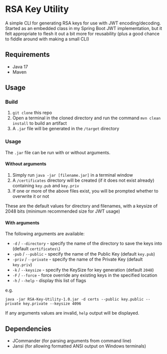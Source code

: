 # RSA Key Utility

A simple CLI for generating RSA keys for use with JWT encoding/decoding. Started as an embedded class in my 
Spring Boot JWT implementation, but it felt appropriate to flesh it out a bit more for reusability (plus a good 
chance to fiddle around with making a small CLI)

## Requirements

* Java 17
* Maven

## Usage

### Build

1. `git clone` this repo
2. Open a terminal in the cloned directory and run the command `mvn clean install` to build an artifact
3. A `.jar` file will be generated in the `/target` directory

### Usage

The `.jar` file can be run with or without arguments. 

#### Without arguments

1. Simply run `java -jar [filename.jar]` in a terminal window
2. A `/certificates` directory will be created (if it does not exist already) containing `key.pub` and `key.priv` 
3. If one or more of the above files exist, you will be prompted whether to overwrite it or not

These are the default values for directory and filenames, with a keysize of 2048 bits 
(minimum recommended size for JWT usage)

#### With arguments

The following arguments are available:

* `-d` / `--directory` - specify the name of the directory to save the keys into (default `certificates\`)
* `-pub` / `--public` - specify the name of the Public Key (default `key.pub`)
* `-priv` / `--private` - specify the name of the Private Key (default `key.priv`)
* `-k` / `--keysize` - specify the KeySize for key generation (default `2048`)
* `-F` / `--force` - force override any existing keys in the specified location
* `-h` / `--help` - display this list of flags

e.g.
``` e.g.
java -jar RSA-Key-Utility-1.0.jar -d certs --public key.public --private key.private --keysize 4096
```

If any arguments values are invalid, `help` output will be displayed.

## Dependencies

* JCommander (for parsing arguments from command line)
* Jansi (for allowing formatted ANSI output on Windows terminals)